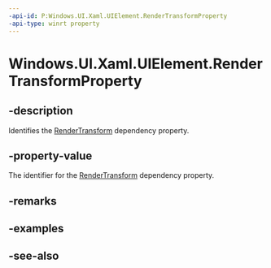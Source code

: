 ```yaml
---
-api-id: P:Windows.UI.Xaml.UIElement.RenderTransformProperty
-api-type: winrt property
---
```


<!-- Property syntax
public Windows.UI.Xaml.DependencyProperty RenderTransformProperty { get; }
-->

# Windows.UI.Xaml.UIElement.RenderTransformProperty

## -description
Identifies the [RenderTransform](uielement_rendertransform.md) dependency property.



## -property-value
The identifier for the [RenderTransform](uielement_rendertransform.md) dependency property.

## -remarks

## -examples

## -see-also
